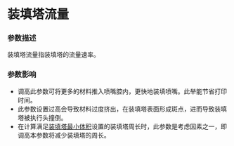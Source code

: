 装填塔流量
====
### **参数描述**
装填塔流量指装填塔的流量速率。

### **参数影响**
* 调高此参数可将更多的材料推入喷嘴腔内，更快地装填喷嘴。此举能节省打印时间。
* 此参数设置过高会导致材料过度挤出，在装填塔表面形成斑点，进而导致装填塔被执行头撞倒。
* 在计算满足[装填塔最小体积](../dual/prime_tower_min_volume.md)设置的装填塔周长时，此参数是考虑因素之一，即调高本参数将减少装填塔的周长。